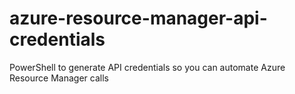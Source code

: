 # azure-resource-manager-api-credentials
PowerShell to generate API credentials so you can automate Azure Resource Manager calls
